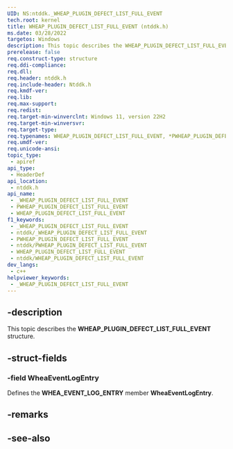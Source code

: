 ```yaml
---
UID: NS:ntddk._WHEAP_PLUGIN_DEFECT_LIST_FULL_EVENT
tech.root: kernel
title: WHEAP_PLUGIN_DEFECT_LIST_FULL_EVENT (ntddk.h)
ms.date: 03/28/2022
targetos: Windows
description: This topic describes the WHEAP_PLUGIN_DEFECT_LIST_FULL_EVENT structure.
prerelease: false
req.construct-type: structure
req.ddi-compliance: 
req.dll: 
req.header: ntddk.h
req.include-header: Ntddk.h
req.kmdf-ver: 
req.lib: 
req.max-support: 
req.redist: 
req.target-min-winverclnt: Windows 11, version 22H2
req.target-min-winversvr: 
req.target-type: 
req.typenames: WHEAP_PLUGIN_DEFECT_LIST_FULL_EVENT, *PWHEAP_PLUGIN_DEFECT_LIST_FULL_EVENT
req.umdf-ver: 
req.unicode-ansi: 
topic_type:
 - apiref
api_type:
 - HeaderDef
api_location:
 - ntddk.h
api_name:
 - _WHEAP_PLUGIN_DEFECT_LIST_FULL_EVENT
 - PWHEAP_PLUGIN_DEFECT_LIST_FULL_EVENT
 - WHEAP_PLUGIN_DEFECT_LIST_FULL_EVENT
f1_keywords:
 - _WHEAP_PLUGIN_DEFECT_LIST_FULL_EVENT
 - ntddk/_WHEAP_PLUGIN_DEFECT_LIST_FULL_EVENT
 - PWHEAP_PLUGIN_DEFECT_LIST_FULL_EVENT
 - ntddk/PWHEAP_PLUGIN_DEFECT_LIST_FULL_EVENT
 - WHEAP_PLUGIN_DEFECT_LIST_FULL_EVENT
 - ntddk/WHEAP_PLUGIN_DEFECT_LIST_FULL_EVENT
dev_langs:
 - c++
helpviewer_keywords:
 - _WHEAP_PLUGIN_DEFECT_LIST_FULL_EVENT
---
```


## -description

This topic describes the **WHEAP_PLUGIN_DEFECT_LIST_FULL_EVENT** structure.

## -struct-fields

### -field WheaEventLogEntry

Defines the **WHEA_EVENT_LOG_ENTRY** member **WheaEventLogEntry**.

## -remarks

## -see-also
